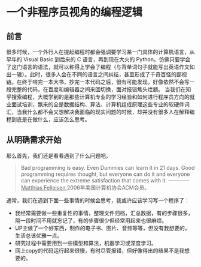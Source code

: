 # 一个非程序员视角的编程逻辑
## 前言
很多时候，一个外行人在提起编程时都会强调要学习某一门具体的计算机语言，从早年的 Visual Basic 到后来的 C 语言，再到现在大火的 Python。仿佛只要学会了这门语言的语法，就可以称得上学会了编程（与背单词句子就能写出英语作文如出一辙）。此时，很多人会在不同的语言之间纠结，甚至形成了千奇百怪的鄙视链。在终于啃完一本大书，抄完一本代码之后，很有可能发现，好像依然不会写一段完整的代码，在百度和编辑器之间来回切换，面对报错焦头烂额。
当我们在知乎搜索编程，大概学到的是那些计算机专业的学习经验和如何进行程序员方向的就业面试培训，飘来的全是数据结构、算法、计算机组成原理这些专业的软硬件词汇，当我什么都不会又想解决我面临的现实问题的时候，却并没有很多人在解释编程到底是在做什么，应该怎么思考。
## 从明确需求开始
那么首先，我们还是看看遇到了什么问题吧。
>Bad programming is easy. Even Dummies can learn it in 21 days. Good programming requires thought, but everyone can do it and everyone can experience the extreme satisfaction that comes with it.   ———— <u> Matthias Felleisen </u> 2006年美国计算机协会ACM会员。


通常，我们在遇到下面一些事情的时候会思考，我或许应该学习写一个程序了：
* 我经常需要做一些重复性的事情，整理文件归档，汇总数据，有的步骤很多，隔一段时间不用就忘记了，有的步骤很少但经常用起来也很麻烦。
* UP主做了一个好东西，制作的电子书、图片、音频等等，但没有我想要的，生活总该优雅一点。
* 研究过程中需要用到一些模型和算法，机器学习或深度学习。
* 网上copy的代码运行起来很慢，有时尽管报错，但好像得出的结果不是我想要的。
